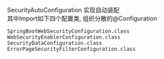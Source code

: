 SecurityAutoConfiguration 实现自动装配  
其中Import如下四个配置类, 组织分散的@Configuration

```text
SpringBootWebSecurityConfiguration.class
WebSecurityEnablerConfiguration.class
SecurityDataConfiguration.class
ErrorPageSecurityFilterConfiguration.class
```